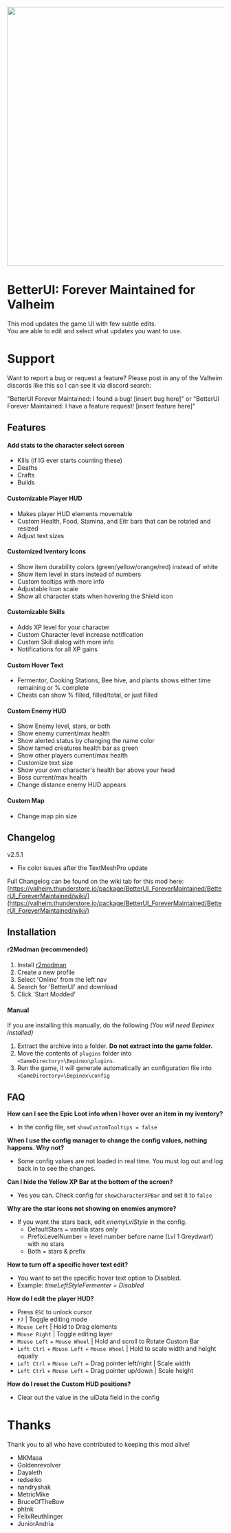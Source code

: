 [<p align="center"><img width="600" src="https://i.imgur.com/uo5x73K.png"></p>](https://valheim.thunderstore.io/package/BetterUI_ForeverMaintained/BetterUI_ForeverMaintained/)

# BetterUI: Forever Maintained for Valheim
This mod updates the game UI with few subtle edits.  
You are able to edit and select what updates you want to use. 


# Support
Want to report a bug or request a feature? Please post in any of the Valheim discords like this so I can see it via discord search:

"BetterUI Forever Maintained: I found a bug! [insert bug here]"
or
"BetterUI Forever Maintained: I have a feature request! [insert feature here]"

## Features

#### Add stats to the character select screen
 - Kills (if IG ever starts counting these)
 - Deaths
 - Crafts
 - Builds

#### Customizable Player HUD
 - Makes player HUD elements movemable
 - Custom Health, Food, Stamina, and Eitr bars that can be rotated and resized
 - Adjust text sizes

#### Customized Iventory Icons
 - Show item durability colors (green/yellow/orange/red) instead of white
 - Show item level in stars instead of numbers
 - Custom tooltips with more info
 - Adjustable Icon scale
 - Show all character stats when hovering the Shield icon

#### Customizable Skills
 - Adds XP level for your character
 - Custom Character level increase notification
 - Custom Skill dialog with more info
 - Notifications for all XP gains

#### Custom Hover Text
 - Fermentor, Cooking Stations, Bee hive, and plants shows either time remaining or % complete
 - Chests can show % filled, filled/total, or just filled

#### Custom Enemy HUD
 - Show Enemy level, stars, or both
 - Show enemy current/max health
 - Show alerted status by changing the name color
 - Show tamed creatures health bar as green
 - Show other players current/max health
 - Customize text size
 - Show your own character's health bar above your head
 - Boss current/max health
 - Change distance enemy HUD appears

#### Custom Map
 - Change map pin size

## Changelog

v2.5.1
  - Fix color issues after the TextMeshPro update

Full Changelog can be found on the wiki tab for this mod here: [https://valheim.thunderstore.io/package/BetterUI_ForeverMaintained/BetterUI_ForeverMaintained/wiki/](https://valheim.thunderstore.io/package/BetterUI_ForeverMaintained/BetterUI_ForeverMaintained/wiki/)

## Installation

#### r2Modman (recommended)
  1. Install [r2modman](https://valheim.thunderstore.io/package/ebkr/r2modman/)
  2. Create a new profile
  3. Select 'Online' from the left nav
  4. Search for 'BetterUI' and download
  5. Click 'Start Modded'

#### Manual
If you are installing this manually, do the following _(You will need Bepinex installed)_

1. Extract the archive into a folder. **Do not extract into the game folder.**
2. Move the contents of `plugins` folder into `<GameDirectory>\Bepinex\plugins`.
3. Run the game, it will generate automatically an configuration file into `<GameDirectory>\Bepinex\config`

## FAQ
__How can I see the Epic Loot info when I hover over an item in my iventory?__
 - In the config file, set `showCustomTooltips = false`

__When I use the config manager to change the config values, nothing happens. Why not?__
 - Some config values are not loaded in real time. You must log out and log back in to see the changes.

__Can I hide the Yellow XP Bar at the bottom of the screen?__  
 - Yes you can. Check config for `showCharacterXPBar` and set it to `false`  

__Why are the star icons not showing on enemies anymore?__
 - If you want the stars back, edit _enemyLvlStyle_ in the config.  
    - DefaultStars = vanilla stars only
    - PrefixLevelNumber = level number before name (Lvl 1 Greydwarf) with no stars
    - Both = stars & prefix

__How to turn off a specific hover text edit?__  
 - You want to set the specific hover text option to Disabled.  
 - Example: _timeLeftStyleFermenter = Disabled_

__How do I edit the player HUD?__  
 - Press `ESC` to unlock cursor
 - `F7` | Toggle editing mode  
 - `Mouse Left` | Hold to Drag elements  
 - `Mouse Right` | Toggle editing layer
 - `Mouse Left` + `Mouse Wheel` | Hold and scroll to Rotate Custom Bar
 - `Left Ctrl` + `Mouse Left` + `Mouse Wheel` | Hold to scale width and height equally  
 - `Left Ctrl` + `Mouse Left` + Drag pointer left/right | Scale width
 - `Left Ctrl` + `Mouse Left` + Drag pointer up/down | Scale height

 __How do I reset the Custom HUD positions?__
  - Clear out the value in the uiData field in the config

 # Thanks

 Thank you to all who have contributed to keeping this mod alive!
  - MKMasa
  - Goldenrevolver
  - Dayaleth
  - redseiko
  - nandryshak
  - MetricMike
  - BruceOfTheBow
  - phtnk
  - FelixReuthlinger
  - JuniorAndria
 
